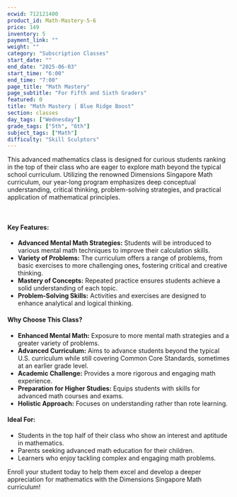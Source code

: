 ```yaml
---
ecwid: 712121400
product_id: Math-Mastery-5-6
price: 149
inventory: 5
payment_link: ""
weight: ""
category: "Subscription Classes"
start_date: ""
end_date: "2025-06-03"
start_time: "6:00"
end_time: "7:00"
page_title: "Math Mastery"
page_subtitle: "For Fifth and Sixth Graders"
featured: 0
title: "Math Mastery | Blue Ridge Boost"
section: classes
day_tags: ["Wednesday"]
grade_tags: ["5th", "6th"]
subject_tags: ["Math"]
difficulty: "Skill Sculptors"
---
```

<p>This advanced mathematics class is designed for curious students ranking in the top of their class who are eager to explore math beyond the typical school curriculum. Utilizing the renowned Dimensions Singapore Math curriculum, our year-long program emphasizes deep conceptual understanding, critical thinking, problem-solving strategies, and practical application of mathematical principles.
</p>
<p><br>
</p>
<h4>Key Features:</h4>
<ul>
    <li><strong>Advanced Mental Math Strategies:</strong> Students will be introduced to various mental math techniques to improve their calculation skills.</li>
    <li><strong>Variety of Problems:</strong> The curriculum offers a range of problems, from basic exercises to more challenging ones, fostering critical and creative thinking.</li>
    <li><strong>Mastery of Concepts:</strong> Repeated practice ensures students achieve a solid understanding of each topic.</li>
    <li><strong>Problem-Solving Skills:</strong> Activities and exercises are designed to enhance analytical and logical thinking.</li>
</ul>

<h4>Why Choose This Class?</h4>
<ul>
    <li><strong>Enhanced Mental Math:</strong> Exposure to more mental math strategies and a greater variety of problems.</li>
    <li><strong>Advanced Curriculum:</strong> Aims to advance students beyond the typical U.S. curriculum while still covering Common Core Standards, sometimes at an earlier grade level.</li>
    <li><strong>Academic Challenge:</strong> Provides a more rigorous and engaging math experience.</li>
    <li><strong>Preparation for Higher Studies:</strong> Equips students with skills for advanced math courses and exams.</li>
    <li><strong>Holistic Approach:</strong> Focuses on understanding rather than rote learning.</li>
</ul>

<h4>Ideal For:</h4>
<ul>
    <li>Students in the top half of their class who show an interest and aptitude in mathematics.</li>
    <li>Parents seeking advanced math education for their children.</li>
    <li>Learners who enjoy tackling complex and engaging math problems.</li>
</ul>

<p>Enroll your student today to help them excel and develop a deeper appreciation for mathematics with the Dimensions Singapore Math curriculum!</p>
